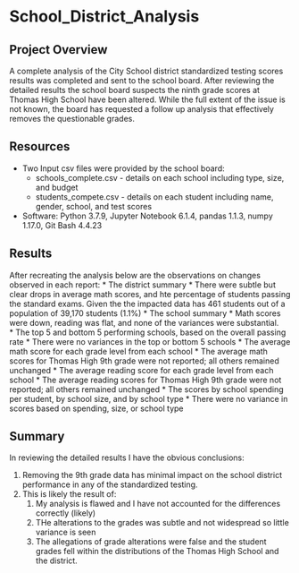# School_District_Analysis

## Project Overview
A complete analysis of the City School district standardized testing scores results was completed and sent to the school board.  After reviewing the detailed results the school board suspects the ninth grade scores at Thomas High School have been altered. While the full extent of the issue is not known, the board has requested a follow up analysis that effectively removes the questionable grades.

## Resources
  * Two Input csv files were provided by the school board: 
    * schools_complete.csv - details on each school including type, size, and budget
    * students_compete.csv - details on each student including name, gender, school, and test scores
  * Software: Python 3.7.9, Jupyter Notebook 6.1.4, pandas 1.1.3, numpy 1.17.0, Git Bash 4.4.23

## Results
After recreating the analysis below are the observations on changes observed in each report:
    * The district summary
      * There were subtle but clear drops in average math scores, and hte percentage of students passing the standard exams. Given the the impacted data has 461 students out of a population of 39,170 students (1.1%) 
    * The school summary
      * Math scores were down, reading was flat, and none of the variances were substantial.  
    * The top 5 and bottom 5 performing schools, based on the overall passing rate
      * There were no variances in the top or bottom 5 schools
    * The average math score for each grade level from each school
      * The average math scores for Thomas High 9th grade were not reported; all others remained unchanged
    * The average reading score for each grade level from each school
      * The average reading scores for Thomas High 9th grade were not reported; all others remained unchanged
    * The scores by school spending per student, by school size, and by school type
      * There were no variance in scores based on spending, size, or school type

## Summary
In reviewing the detailed results I have the obvious conclusions:
1. Removing the 9th grade data has minimal impact on the school district performance in any of the standardized testing.
2. This is likely the result of:
   1. My analysis is flawed and I have not accounted for the differences correctly (likely)
   2. THe alterations to the grades was subtle and not widespread so little variance is seen
   3. The allegations of grade alterations were false and the student grades fell within the distributions of the Thomas High School and the district.
